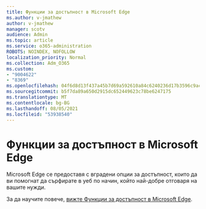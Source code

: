 ```yaml
---
title: Функции за достъпност в Microsoft Edge
ms.author: v-jmathew
author: v-jmathew
manager: scotv
audience: Admin
ms.topic: article
ms.service: o365-administration
ROBOTS: NOINDEX, NOFOLLOW
localization_priority: Normal
ms.collection: Adm_O365
ms.custom:
- "9004622"
- "8369"
ms.openlocfilehash: 04f6d8d13f437a45b7d69a592610a84c6240236d17b3596c9ac28dcd3c3cacc9
ms.sourcegitcommit: b5f7da89a650d2915dc652449623c78be6247175
ms.translationtype: MT
ms.contentlocale: bg-BG
ms.lasthandoff: 08/05/2021
ms.locfileid: "53938540"
---
```

# <a name="accessibility-features-in-microsoft-edge"></a>Функции за достъпност в Microsoft Edge

Microsoft Edge се предоставя с вградени опции за достъпност, които да ви помогнат да сърфирате в уеб по начин, който най-добре отговаря на вашите нужди.

За да научите повече, [вижте Функции за достъпност в Microsoft Edge](https://go.microsoft.com/fwlink/?linkid=2153648).
